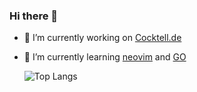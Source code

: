### Hi there 👋

- 🔭 I’m currently working on [Cocktell.de](https://github.com/Blacktea1501/Cocktell.de)
- 🌱 I’m currently learning [neovim](https://neovim.io/) and [GO](https://go.dev/)

  ![Top Langs](https://github-readme-stats-dodo.vercel.app/api/top-langs/?username=donatienLeray&layout=compact)


